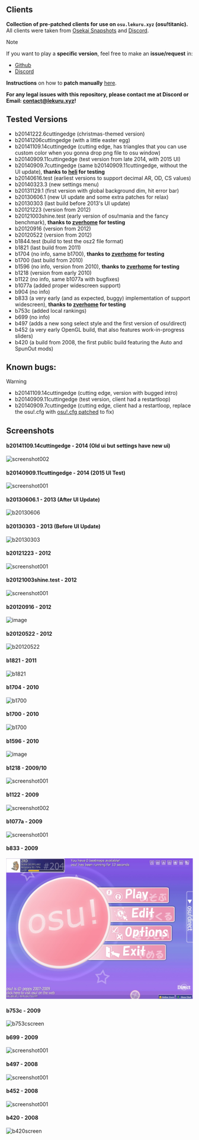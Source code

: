 
## Clients

**Collection of pre-patched clients for use on `osu.lekuru.xyz` (osu!titanic).**
All clients were taken from [Osekai Snapshots](https://osekai.net/snapshots) and [Discord](https://discord.gg/qupv72e7YH).
> [!NOTE]
> If you want to play a **specific version**, feel free to make an **issue/request** in: 
> - [Github](https://github.com/osuTitanic/clients/issues/new/choose)
> - [Discord](https://discord.gg/qupv72e7YH)

**Instructions** on how to **patch manually** [here](https://github.com/osuTitanic/clients/blob/main/PATCHING.md).

**For any legal issues with this repository, please contact me at Discord or Email: [contact@lekuru.xyz](mailto:contact@lekuru.xyz)!**

## Tested Versions
 - b20141222.6cuttingedge (christmas-themed version)
 - b20141206cuttingedge (with a little easter egg)
 - b20141109.14cuttingedge (cutting edge, has triangles that you can use custom color when you gonna drop png file to osu window)
 - b20140909.11cuttingedge (test version from late 2014, with 2015 UI)
 - b20140909.7cuttingedge (same b20140909.11cuttingedge, without the UI update), **thanks to [heli](https://osu.lekuru.xyz/u/773) for testing**
 - b20140616.test (earliest versions to support decimal AR, OD, CS values)
 - b20140323.3 (new settings menu)
 - b20131129.1 (first version with global background dim, hit error bar)
 - b20130606.1 (new UI update and some extra patches for relax)
 - b20130303 (last build before 2013's UI update)
 - b20121223 (version from 2012)
 - b20121003shine.test (early version of osu!mania and the fancy benchmark), **thanks to [zverhome](https://osu.lekuru.xyz/u/47) for testing**
 - b20120916 (version from 2012)
 - b20120522 (version from 2012)
 - b1844.test (build to test the osz2 file format)
 - b1821 (last build from 2011)
 - b1704 (no info, same b1700), **thanks to [zverhome](https://osu.lekuru.xyz/u/47) for testing**
 - b1700 (last build from 2010)
 - b1596 (no info, version from 2010), **thanks to [zverhome](https://osu.lekuru.xyz/u/47) for testing**
 - b1218 (version from early 2010)
 - b1122 (no info, same b1077a with bugfixes)
 - b1077a (added proper widescreen support)
 - b904 (no info)
 - b833 (a very early (and as expected, buggy) implementation of support widescreen), **thanks to [zverhome](https://osu.lekuru.xyz/u/47) for testing**
 - b753c (added local rankings)
 - b699 (no info)
 - b497 (adds a new song select style and the first version of osu!direct)
 - b452 (a very early OpenGL build, that also features work-in-progress sliders)
 - b420 (a build from 2008, the first public build featuring the Auto and SpunOut mods)

## Known bugs:
> [!WARNING]
>  - b20141109.14cuttingedge (cutting edge, version with bugged intro)
>  - b20140909.11cuttingedge (test version, client had a restartloop)
>  - b20140909.7cuttingedge (cutting edge, client had a restartloop, replace the osu!.cfg with [osu!.cfg patched](https://github.com/NamOpt/clients/blob/patch-1/patched%20file/osu!.cfg) to fix)
## Screenshots
#### b20141109.14cuttingedge - 2014 (Old ui but settings have new ui)
![screenshot002](https://github.com/osuTitanic/clients/assets/65111609/048c20f4-491d-49eb-8a90-da6fe6690e22)

#### b20140909.11cuttingedge - 2014 (2015 UI Test)
![screenshot001](https://github.com/osuTitanic/clients/assets/65111609/559be900-5b69-4f66-91d3-6117cb3e84e2)

#### b20130606.1 - 2013 (After UI Update)

![b20130606](https://github.com/osuTitanic/clients/blob/main/.github/b20130606.1.jpg)

#### b20130303 - 2013 (Before UI Update)

![b20130303](https://github.com/osuTitanic/clients/blob/main/.github/b20130303.jpg)

#### b20121223 - 2012
![screenshot001](https://github.com/Zordon1337/clients/assets/65111609/24a6a8f7-ef36-4b70-824c-f62b3a9d1ab0)
#### b20121003shine.test - 2012
![screenshot001](https://github.com/osuTitanic/clients/assets/65111609/43ecd930-4b87-40f3-b6bd-4734e444b42d)

#### b20120916 - 2012

![image](https://github.com/osuTitanic/clients/assets/65111609/5052b02c-596b-4c34-98ba-e29c8aa147fc)

#### b20120522 - 2012

![b20120522](https://github.com/osuTitanic/clients/blob/main/.github/b20120522.jpg)

#### b1821 - 2011

![b1821](https://raw.githubusercontent.com/osuTitanic/clients/main/.github/b1821.jpg)

#### b1704 - 2010

![b1700](https://raw.githubusercontent.com/osuTitanic/clients/main/.github/b1700.jpg)

#### b1700 - 2010

![b1700](https://raw.githubusercontent.com/osuTitanic/clients/main/.github/b1700.jpg)
#### b1596 - 2010

![image](https://github.com/Zordon1337/clients/assets/65111609/bda9a727-c2fe-4993-8736-fd45173d5b02)

#### b1218 - 2009/10
![screenshot001](https://github.com/Zordon1337/clients/assets/65111609/e16c7d73-271a-4c16-aca0-3ef531faa828)

#### b1122 - 2009
![screenshot002](https://github.com/Zordon1337/clients/assets/65111609/dc8ebd2f-65e6-4218-a43e-7f16f9383b91)

#### b1077a - 2009
![screenshot001](https://github.com/Zordon1337/clients/assets/65111609/6460b825-f481-429c-9385-a88f3dcc5cad)
#### b833 - 2009

![Alt text](.github/screenshot002.jpg)

#### b753c - 2009
![b753cscreen](https://osu.lekuru.xyz/images/clients/b753c.png)

#### b699 - 2009

![screenshot001](https://github.com/Zordon1337/clients/assets/65111609/49b34c40-32a5-40b1-9f57-451e821ba4d0)

#### b497 - 2008
![screenshot001](https://github.com/Zordon1337/clients/assets/65111609/7caf5acd-84d3-407d-81e4-132ee91e9d01)

#### b452 - 2008
![screenshot001](https://github.com/Zordon1337/clients/assets/65111609/d836b4ea-ebd9-40d3-b1d3-4dbfded91ae3)

#### b420 - 2008
![b420screen](https://osu.lekuru.xyz/images/clients/b420.png)


